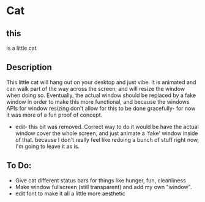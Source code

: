 # Cat

## this 
is a little cat

## Description
This little cat will hang out on your desktop and just vibe. It is animated and can walk
part of the way across the screen, and will resize the window when doing so. Eventually,
the actual window should be replaced by a fake window in order to make this more functional,
and because the windows APIs for window resizing don't allow for this to be done gracefully- 
for now it was more of a fun proof of concept.
 * edit- this bit was removed. Correct way to do it would be have the actual window cover the whole screen, and just animate a 'fake' window inside of that. because I don't really feel like redoing a bunch of stuff right now, I'm going to leave it as is.


## To Do:
 * Give cat different status bars for things like hunger, fun, cleanliness
 * Make window fullscreen (still transparent) and add my own "window".
 * edit font to make it all a little more aesthetic


